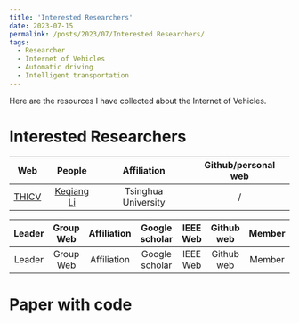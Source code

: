 ```yaml
---
title: 'Interested Researchers'
date: 2023-07-15
permalink: /posts/2023/07/Interested Researchers/
tags:
  - Researcher
  - Internet of Vehicles
  - Automatic driving
  - Intelligent transportation
---
```


Here are the resources I have collected about the Internet of Vehicles.


Interested Researchers
======

| Web | People | Affiliation | Github/personal web |
| :---: | :---: | :---: | :---: |
| [THICV](https://www.labxing.com/thicv) | [Keqiang Li](https://scholar.google.com/citations?hl=en&user=x58fnLQAAAAJ&view_op=list_works&sortby=pubdate) | Tsinghua University | / |

| Leader | Group Web | Affiliation | Google scholar | IEEE Web | Github web | Member |
| :---: | :---: | :---: | :---: | :---: | :---: | :---: |
| Leader | Group Web | Affiliation | Google scholar | IEEE Web | Github web | Member |

Paper with code
======
